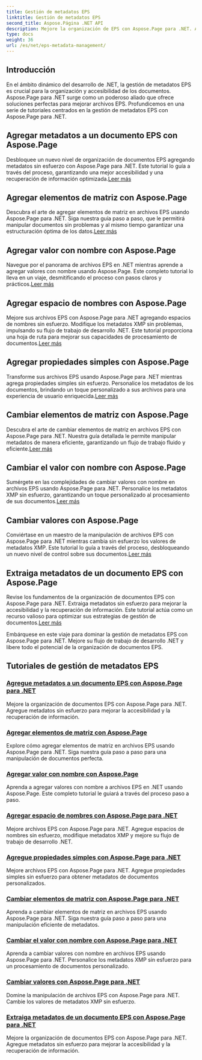 ```yaml
---
title: Gestión de metadatos EPS
linktitle: Gestión de metadatos EPS
second_title: Aspose.Página .NET API
description: Mejore la organización de EPS con Aspose.Page para .NET. Agregue metadatos sin esfuerzo para mejorar la accesibilidad. Explore los tutoriales de gestión de metadatos EPS.
type: docs
weight: 36
url: /es/net/eps-metadata-management/
---
```


## Introducción

En el ámbito dinámico del desarrollo de .NET, la gestión de metadatos EPS es crucial para la organización y accesibilidad de los documentos. Aspose.Page para .NET surge como un poderoso aliado que ofrece soluciones perfectas para mejorar archivos EPS. Profundicemos en una serie de tutoriales centrados en la gestión de metadatos EPS con Aspose.Page para .NET.

## Agregar metadatos a un documento EPS con Aspose.Page
Desbloquee un nuevo nivel de organización de documentos EPS agregando metadatos sin esfuerzo con Aspose.Page para .NET. Este tutorial lo guía a través del proceso, garantizando una mejor accesibilidad y una recuperación de información optimizada.[Leer más](./add-metadata-to-eps-document/)

## Agregar elementos de matriz con Aspose.Page
 Descubra el arte de agregar elementos de matriz en archivos EPS usando Aspose.Page para .NET. Siga nuestra guía paso a paso, que le permitirá manipular documentos sin problemas y al mismo tiempo garantizar una estructuración óptima de los datos.[Leer más](./modify-eps-metadata-add-array-items/)

## Agregar valor con nombre con Aspose.Page
 Navegue por el panorama de archivos EPS en .NET mientras aprende a agregar valores con nombre usando Aspose.Page. Este completo tutorial lo lleva en un viaje, desmitificando el proceso con pasos claros y prácticos.[Leer más](./modify-eps-metadata-add-named-value/)

## Agregar espacio de nombres con Aspose.Page
 Mejore sus archivos EPS con Aspose.Page para .NET agregando espacios de nombres sin esfuerzo. Modifique los metadatos XMP sin problemas, impulsando su flujo de trabajo de desarrollo .NET. Este tutorial proporciona una hoja de ruta para mejorar sus capacidades de procesamiento de documentos.[Leer más](./modify-eps-metadata-add-namespace/)

## Agregar propiedades simples con Aspose.Page
 Transforme sus archivos EPS usando Aspose.Page para .NET mientras agrega propiedades simples sin esfuerzo. Personalice los metadatos de los documentos, brindando un toque personalizado a sus archivos para una experiencia de usuario enriquecida.[Leer más](./modify-eps-metadata-add-simple-properties/)

## Cambiar elementos de matriz con Aspose.Page
 Descubra el arte de cambiar elementos de matriz en archivos EPS con Aspose.Page para .NET. Nuestra guía detallada le permite manipular metadatos de manera eficiente, garantizando un flujo de trabajo fluido y eficiente.[Leer más](./modify-eps-metadata-change-array-items/)

## Cambiar el valor con nombre con Aspose.Page
 Sumérgete en las complejidades de cambiar valores con nombre en archivos EPS usando Aspose.Page para .NET. Personalice los metadatos XMP sin esfuerzo, garantizando un toque personalizado al procesamiento de sus documentos.[Leer más](./modify-eps-metadata-change-named-value/)

## Cambiar valores con Aspose.Page
 Conviértase en un maestro de la manipulación de archivos EPS con Aspose.Page para .NET mientras cambia sin esfuerzo los valores de metadatos XMP. Este tutorial lo guía a través del proceso, desbloqueando un nuevo nivel de control sobre sus documentos.[Leer más](./modify-eps-metadata-change-values/)

## Extraiga metadatos de un documento EPS con Aspose.Page
 Revise los fundamentos de la organización de documentos EPS con Aspose.Page para .NET. Extraiga metadatos sin esfuerzo para mejorar la accesibilidad y la recuperación de información. Este tutorial actúa como un recurso valioso para optimizar sus estrategias de gestión de documentos.[Leer más](./extract-metadata-from-eps-document/)

Embárquese en este viaje para dominar la gestión de metadatos EPS con Aspose.Page para .NET. Mejore su flujo de trabajo de desarrollo .NET y libere todo el potencial de la organización de documentos EPS.
## Tutoriales de gestión de metadatos EPS
### [Agregue metadatos a un documento EPS con Aspose.Page para .NET](./add-metadata-to-eps-document/)
Mejore la organización de documentos EPS con Aspose.Page para .NET. Agregue metadatos sin esfuerzo para mejorar la accesibilidad y la recuperación de información.
### [Agregar elementos de matriz con Aspose.Page](./modify-eps-metadata-add-array-items/)
Explore cómo agregar elementos de matriz en archivos EPS usando Aspose.Page para .NET. Siga nuestra guía paso a paso para una manipulación de documentos perfecta.
### [Agregar valor con nombre con Aspose.Page](./modify-eps-metadata-add-named-value/)
Aprenda a agregar valores con nombre a archivos EPS en .NET usando Aspose.Page. Este completo tutorial le guiará a través del proceso paso a paso.
### [Agregar espacio de nombres con Aspose.Page para .NET](./modify-eps-metadata-add-namespace/)
Mejore archivos EPS con Aspose.Page para .NET. Agregue espacios de nombres sin esfuerzo, modifique metadatos XMP y mejore su flujo de trabajo de desarrollo .NET.
### [Agregue propiedades simples con Aspose.Page para .NET](./modify-eps-metadata-add-simple-properties/)
Mejore archivos EPS con Aspose.Page para .NET. Agregue propiedades simples sin esfuerzo para obtener metadatos de documentos personalizados.
### [Cambiar elementos de matriz con Aspose.Page para .NET](./modify-eps-metadata-change-array-items/)
Aprenda a cambiar elementos de matriz en archivos EPS usando Aspose.Page para .NET. Siga nuestra guía paso a paso para una manipulación eficiente de metadatos.
### [Cambiar el valor con nombre con Aspose.Page para .NET](./modify-eps-metadata-change-named-value/)
Aprenda a cambiar valores con nombre en archivos EPS usando Aspose.Page para .NET. Personalice los metadatos XMP sin esfuerzo para un procesamiento de documentos personalizado.
### [Cambiar valores con Aspose.Page para .NET](./modify-eps-metadata-change-values/)
Domine la manipulación de archivos EPS con Aspose.Page para .NET. Cambie los valores de metadatos XMP sin esfuerzo.
### [Extraiga metadatos de un documento EPS con Aspose.Page para .NET](./extract-metadata-from-eps-document/)
Mejore la organización de documentos EPS con Aspose.Page para .NET. Agregue metadatos sin esfuerzo para mejorar la accesibilidad y la recuperación de información.